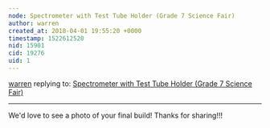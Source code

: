 ```yaml
---
node: Spectrometer with Test Tube Holder (Grade 7 Science Fair)
author: warren
created_at: 2018-04-01 19:55:20 +0000
timestamp: 1522612520
nid: 15901
cid: 19276
uid: 1
---
```




[warren](../profile/warren) replying to: [Spectrometer with Test Tube Holder (Grade 7 Science Fair)](../notes/RoRo/03-09-2018/spectrometer-with-test-tube-holder-grade-7-science-fair)

----
We'd love to see a photo of your final build! Thanks for sharing!!!